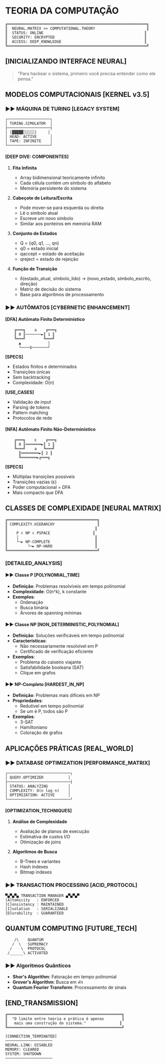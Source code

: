 # TEORIA DA COMPUTAÇÃO

```ascii
╔══════════════════════════════════════════════════════════════╗
║  NEURAL.MATRIX >> COMPUTATIONAL.THEORY                       ║
║  STATUS: ONLINE                                             ║
║  SECURITY: ENCRYPTED                                        ║
║  ACCESS: DEEP_KNOWLEDGE                                     ║
╚══════════════════════════════════════════════════════════════╝
```

## [INICIALIZANDO INTERFACE NEURAL]

> "Para hackear o sistema, primeiro você precisa entender como ele pensa."

## MODELOS COMPUTACIONAIS [KERNEL v3.5]

### ►► MÁQUINA DE TURING [LEGACY SYSTEM]
```ascii
┌───────────────────┐
│ TURING.SIMULATOR  │
├───────────────────┤
│ [▓▓▓▓▓░░░░░]     │
│ HEAD: ACTIVE      │
│ TAPE: INFINITE    │
└───────────────────┘
```

#### [DEEP DIVE: COMPONENTES]
1. **Fita Infinita**
   - Array bidimensional teoricamente infinito
   - Cada célula contém um símbolo do alfabeto
   - Memória persistente do sistema

2. **Cabeçote de Leitura/Escrita**
   - Pode mover-se para esquerda ou direita
   - Lê o símbolo atual
   - Escreve um novo símbolo
   - Similar aos ponteiros em memória RAM

3. **Conjunto de Estados**
   - Q = {q0, q1, ..., qn}
   - q0 = estado inicial
   - qaccept = estado de aceitação
   - qreject = estado de rejeição

4. **Função de Transição**
   - δ(estado_atual, símbolo_lido) → (novo_estado, símbolo_escrito, direção)
   - Matriz de decisão do sistema
   - Base para algoritmos de processamento

### ►► AUTÔMATOS [CYBERNETIC ENHANCEMENT]

#### [DFA] Autômato Finito Determinístico
```ascii
    ╔═══╗    a    ╔═══╗
    ║ 0 ║───────►║ 1 ║
    ╚═══╝        ╚═══╝
      ▲            │
      └────b───────┘
```

**[SPECS]**
- Estados finitos e determinados
- Transições únicas
- Sem backtracking
- Complexidade: O(n)

**[USE_CASES]**
- Validação de input
- Parsing de tokens
- Pattern matching
- Protocolos de rede

#### [NFA] Autômato Finito Não-Determinístico
```ascii
    ╔═══╗    ε    ╔═══╗
    ║ 0 ║═══════►║ 1 ║
    ╚═══╝    a   ╚═══╝
      ║════════►║ 2 ║
      ╚═══════►╔═══╗
```

**[SPECS]**
- Múltiplas transições possíveis
- Transições vazias (ε)
- Poder computacional = DFA
- Mais compacto que DFA

## CLASSES DE COMPLEXIDADE [NEURAL MATRIX]

```ascii
╔════════════════════════════════════════╗
║ COMPLEXITY.HIERARCHY                   ║
║                                       ║
║    P ⊂ NP ⊂ PSPACE                   ║
║    │                                  ║
║    └─► NP-COMPLETE                    ║
║         └─► NP-HARD                   ║
╚════════════════════════════════════════╝
```

### [DETAILED_ANALYSIS]

#### ►► Classe P [POLYNOMIAL_TIME]
- **Definição**: Problemas resolvíveis em tempo polinomial
- **Complexidade**: O(n^k), k constante
- **Exemplos**:
  - Ordenação
  - Busca binária
  - Árvores de spanning mínimas

#### ►► Classe NP [NON_DETERMINISTIC_POLYNOMIAL]
- **Definição**: Soluções verificáveis em tempo polinomial
- **Características**:
  - Não necessariamente resolvível em P
  - Certificado de verificação eficiente
- **Exemplos**:
  - Problema do caixeiro viajante
  - Satisfabilidade booleana (SAT)
  - Clique em grafos

#### ►► NP-Completo [HARDEST_IN_NP]
- **Definição**: Problemas mais difíceis em NP
- **Propriedades**:
  - Redutível em tempo polinomial
  - Se um é P, todos são P
- **Exemplos**:
  - 3-SAT
  - Hamiltoniano
  - Coloração de grafos

## APLICAÇÕES PRÁTICAS [REAL_WORLD]

### ►► DATABASE OPTIMIZATION [PERFORMANCE_MATRIX]
```ascii
┌────────────────────────────┐
│ QUERY.OPTIMIZER           │
├────────────────────────────┤
│ STATUS: ANALYZING         │
│ COMPLEXITY: O(n log n)    │
│ OPTIMIZATION: ACTIVE      │
└────────────────────────────┘
```

#### [OPTIMIZATION_TECHNIQUES]
1. **Análise de Complexidade**
   - Avaliação de planos de execução
   - Estimativa de custos I/O
   - Otimização de joins

2. **Algoritmos de Busca**
   - B-Trees e variantes
   - Hash indexes
   - Bitmap indexes

### ►► TRANSACTION PROCESSING [ACID_PROTOCOL]
```ascii
▀▄▀▄▀▄ TRANSACTION MANAGER ▄▀▄▀▄▀
[A]tomicity   : ENFORCED
[C]onsistency : MAINTAINED
[I]solation   : SERIALIZABLE
[D]urability  : GUARANTEED
```

## QUANTUM COMPUTING [FUTURE_TECH]

```ascii
    /\    QUANTUM
   /  \   SUPREMACY
  /    \  PROTOCOL
 /______\ ACTIVATED
```

### ►► Algoritmos Quânticos
- **Shor's Algorithm**: Fatoração em tempo polinomial
- **Grover's Algorithm**: Busca em √n
- **Quantum Fourier Transform**: Processamento de sinais

## [END_TRANSMISSION]

```ascii
╔═══════════════════════════════════════════════════╗
║  "O limite entre teoria e prática é apenas        ║
║   mais uma construção do sistema."               ║
╚═══════════════════════════════════════════════════╝

[CONNECTION_TERMINATED]
─────────────────────
NEURAL.LINK: DISABLED
MEMORY: CLEARED
SYSTEM: SHUTDOWN
─────────────────────
```